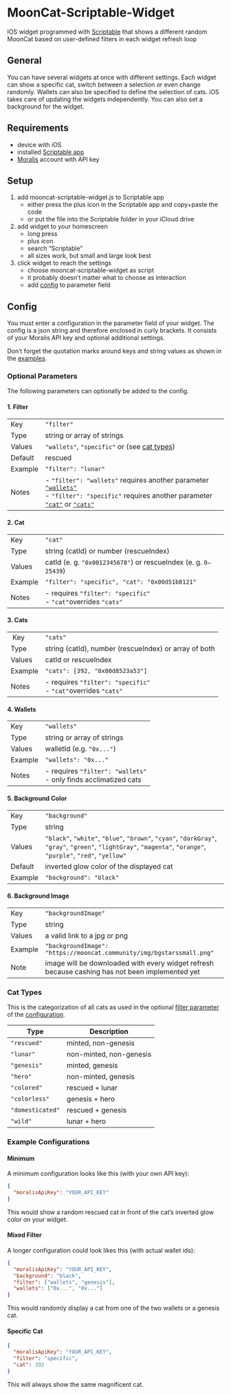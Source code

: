 # MoonCat-Scriptable-Widget
IOS widget programmed with [Scriptable](https://scriptable.app/) that shows a different random MoonCat based on user-defined filters in each widget refresh loop

## General
You can have several widgets at once with different settings.
Each widget can show a specific cat, switch between a selection or even change randomly.
Wallets can also be specified to define the selection of cats. 
iOS takes care of updating the widgets independently.
You can also set a background for the widget.

## Requirements
- device with iOS
- installed [Scriptable app](https://scriptable.app/)
- [Moralis](https://moralis.io/) account with API key

## Setup
1. add mooncat-scriptable-widget.js to Scriptable app
   - either press the plus icon in the Scriptable app and copy+paste the code
   - or put the file into the Scriptable folder in your iCloud drive
3. add widget to your homescreen
   - long press
   - plus icon
   - search “Scriptable”
   - all sizes work, but small and large look best
3. click widget to reach the settings
   - choose mooncat-scriptable-widget as script
   - it probably doesn’t matter what to choose as interaction
   - add [config](#config) to parameter field

## Config
You must enter a configuration in the parameter field of your widget.
The config is a json string and therefore enclosed in curly brackets.
It consists of your Moralis API key and optional additional settings.

Don’t forget the quotation marks around keys and string values as shown in the [examples](#example-configurations).

### Optional Parameters
The following parameters can optionally be added to the config.

#### 1. Filter

|         |                                                            |
| ------- | ---------------------------------------------------------- |
| Key     | `"filter"`                                                 |
| Type    | string or array of strings                                 |
| Values  | `"wallets"`, `"specific"` or (see [cat types](#cat-types)) |
| Default | rescued                                                    |
| Example | `"filter": "lunar"`                                        |
| Notes   | - `"filter": "wallets"` requires another parameter [`"wallets"`](#wallets) <br> - `"filter": "specific"` requires another parameter [`"cat"`](#cat) or [`"cats"`](#cats)  |
  
#### 2. Cat

|         |                                                                 |
| ------- | --------------------------------------------------------------- |
| Key     | `"cat"`                                                         |
| Type    | string (catId) or number (rescueIndex)                          |
| Values  | catId (e. g. `"0x0012345678"`) or rescueIndex (e. g. `0–25439`) |
| Example | `"filter": "specific", "cat": "0x00d51b8121"`                   |
| Notes   | - requires `"filter": "specific"` <br> - `"cat"`overrides `"cats"` |
  
#### 3. Cats

|         |                                                       |
| ------- | ----------------------------------------------------- |
| Key     | `"cats"`                                              |
| Type    | string (catId), number (rescueIndex) or array of both |
| Values  | catId or rescueIndex                                  |
| Example | `"cats": [392, "0x00d8523a53"]` |
| Notes   | - requires `"filter": "specific"` <br> - `"cat"`overrides `"cats"` |
  
#### 4. Wallets

|         |                                           |
| ------- | ----------------------------------------- | 
| Key     | `"wallets"`                               |
| Type    | string or array of strings                |
| Values  | walletId (e.g. `"0x..."`)                 |
| Example | `"wallets": "0x..."` |
| Notes   | - requires `"filter": "wallets"` <br> - only finds acclimatized cats |
  
#### 5. Background Color

|         |                                          |
| ------- | ---------------------------------------- |
| Key     | `"background"`                           |
| Type    | string                                   |
| Values  | `"black"`, `"white"`, `"blue"`, `"brown"`, `"cyan"`, `"darkGray"`, `"gray"`, `"green"`, `"lightGray"`, `"magenta"`, `"orange"`, `"purple"`, `"red"`, `"yellow"` |
| Default | inverted glow color of the displayed cat |
| Example | `"background": "black"`                  |

#### 6. Background Image

|         |                                                                       |
| ------- | --------------------------------------------------------------------- |
| Key     | `"backgroundImage"`                                                   |
| Type    | string                                                                |
| Values  | a valid link to a jpg or png                                          |
| Example | `"backgroundImage": "https://mooncat.community/img/bgstarssmall.png"` |
| Note    | image will be downloaded with every widget refresh because cashing has not been implemented yet |

### Cat Types
This is the categorization of all cats as used in the optional [filter parameter](#filter) of the [configuration](#config).

| Type             | Description             |
| ---------------- | ----------------------- |
| `"rescued"`      | minted, non-genesis     |
| `"lunar"`        | non-minted, non-genesis |
| `"genesis"`      | minted, genesis         |
| `"hero"`         | non-minted, genesis     |
| `"colored"`      | rescued + lunar         |
| `"colorless"`    | genesis + hero          |
| `"domesticated"` | rescued + genesis       |
| `"wild"`         | lunar + hero            |

### Example Configurations

#### Minimum
A minimum configuration looks like this (with your own API key):
```json
{
  "moralisApiKey": "YOUR_API_KEY"
}
```
This would show a random rescued cat in front of the cat’s inverted glow color on your widget.

#### Mixed Filter
A longer configuration could look likes this (with actual wallet ids):
```json
{
  "moralisApiKey": "YOUR_API_KEY",
  "background": "black",
  "filter": ["wallets", "genesis"],
  "wallets": ["0x...", "0x..."]
}
```
This would randomly display a cat from one of the two wallets or a genesis cat.

#### Specific Cat
```json
{
  "moralisApiKey": "YOUR_API_KEY",
  "filter": "specific",
  "cat": 392
}
```
This will always show the same magnificent cat.
